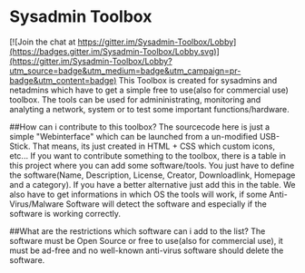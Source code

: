 # Sysadmin Toolbox

[![Join the chat at https://gitter.im/Sysadmin-Toolbox/Lobby](https://badges.gitter.im/Sysadmin-Toolbox/Lobby.svg)](https://gitter.im/Sysadmin-Toolbox/Lobby?utm_source=badge&utm_medium=badge&utm_campaign=pr-badge&utm_content=badge)
This Toolbox is created for sysadmins and netadmins which have to get a simple free to use(also for commercial use) toolbox. The tools can be used for admininistrating, monitoring and analyting a network, system or to test some important functions/hardware.


##How can i contribute to this toolbox?
The sourcecode here is just a simple "Webinterface" which can be launched from a un-modified USB-Stick. That means, its just created in HTML + CSS which custom icons, etc...
If you want to contribute something to the toolbox, there is a table in this project where you can add some software/tools. You just have to define the software(Name, Description, License, Creator, Downloadlink, Homepage and a category).
If you have a better alternative just add this in the table. We also have to get informations in which OS the tools will work, if some Anti-Virus/Malware Software will detect the software and especially if the software is working correctly.


##What are the restrictions which software can i add to the list?
The software must be Open Source or free to use(also for commercial use), it must be ad-free and no well-known anti-virus software should delete the software.
